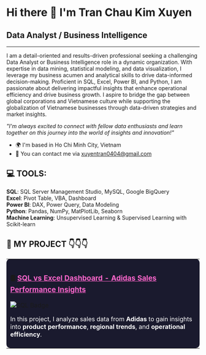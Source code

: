 # Hi there 👋 I'm Tran Chau Kim Xuyen

## Data Analyst / Business Intelligence

---

I am a detail-oriented and results-driven professional seeking a challenging Data Analyst or Business Intelligence role in a dynamic organization. With expertise in data mining, statistical modeling, and data visualization, I leverage my business acumen and analytical skills to drive data-informed decision-making. Proficient in SQL, Excel, Power BI, and Python, I am passionate about delivering impactful insights that enhance operational efficiency and drive business growth. I aspire to bridge the gap between global corporations and Vietnamese culture while supporting the globalization of Vietnamese businesses through data-driven strategies and market insights.

_"I'm always excited to connect with fellow data enthusiasts and learn together on this journey into the world of insights and innovation!"_

- 🌍 I'm based in Ho Chi Minh City, Vietnam  
- 📧 You can contact me via xuyentran0404@gmail.com

## 💻 TOOLS:

**SQL**: SQL Server Management Studio, MySQL, Google BigQuery  
**Excel**: Pivot Table, VBA, Dashboard  
**Power BI**: DAX, Power Query, Data Modeling  
**Python**: Pandas, NumPy, MatPlotLib, Seaborn  
**Machine Learning**: Unsupervised Learning & Supervised Learning with Scikit-learn


## 🔗 MY PROJECT 👇👇👇

<table>
  <tr>
    <td width="100%" style="vertical-align: top; padding: 10px; background-color: #1a1a2e; border-radius: 10px;">
      <h3>🛢️ <a href="https://github.com/xuyentran0404/SQL-Excel-Adidas-Sales-Performance-Insights" style="color: #ff66cc;">SQL vs Excel Dashboard - Adidas Sales Performance Insights</a></h3>
      <img src="https://img.shields.io/badge/Tool-SQL%20%26%20Excel-blueviolet?style=for-the-badge&logo=microsoftsqlserver&logoColor=white" alt="SQL Badge">
      <p style="color: #ffffff;">
        In this project, I analyze sales data from <b>Adidas</b> to gain insights into <b>product performance</b>, <b>regional trends</b>, and <b>operational efficiency</b>.
      </p>
    </td>
  </tr>
</table>


